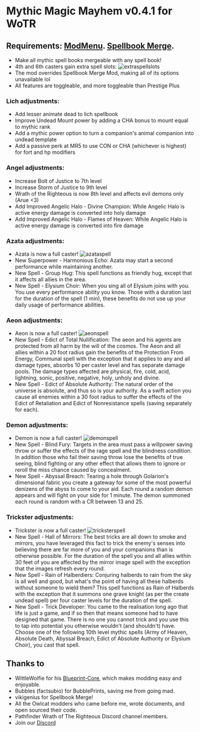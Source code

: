# Mythic Magic Mayhem v0.4.1 for WoTR
## Requirements: [ModMenu](https://github.com/WittleWolfie/ModMenu). [Spellbook Merge](https://github.com/vikigenius/SpellbookMerge/tree/master).
- Make all mythic spell books mergeable with any spell book!
- 4th and 6th casters gain extra spell slots:
![extraspellslots](https://github.com/YLMstring/Mythic-Magic-Mayhem/assets/61271096/c06aeaf6-1418-480a-8ca2-efb23944d3de)
- The mod overrides Spellbook Merge Mod, making all of its options unavailable lol
- All features are toggleable, and more toggleable than Prestige Plus
### Lich adjustments:
- Add lesser animate dead to lich spellbook
- Improve Undead Mount power by adding a CHA bonus to mount equal to mythic rank
- Add a mythic power option to turn a companion's animal companion into undead template
- Add a passive perk at MR5 to use CON or CHA (whichever is highest) for fort and hp modifiers
### Angel adjustments:
- Increase Bolt of Justice to 7th level
- Increase Storm of Justice to 9th level
- Wrath of the Righteous is now 8th level and affects evil demons only (Arue <3)
- Add Improved Angelic Halo - Divine Champion: While Angelic Halo is active energy damage is converted into holy damage
- Add Improved Angelic Halo - Flames of Heaven: While Angelic Halo is active energy damage is converted into fire damage
### Azata adjustments:
- Azata is now a full caster!
![azataspell](https://github.com/YLMstring/Mythic-Magic-Mayhem/assets/61271096/7c67d046-161f-4319-93cd-0b999c01d1e2)
- New Superpower - Harmonious Echo: Azata may start a second performance while maintaining another.
- New Spell - Group Hug: This spell functions as friendly hug, except that it affects all allies in the area.
- New Spell - Elysium Choir: When you sing all of Elysium joins with you. You use every performance ability you know. Those with a duration last for the duration of the spell (1 min), these benefits do not use up your daily usage of performance abilities.
### Aeon adjustments:
- Aeon is now a full caster!
![aeonspell](https://github.com/YLMstring/Mythic-Magic-Mayhem/assets/61271096/82323a86-62e9-4dad-ac7a-80aabc7c8037)
- New Spell - Edict of Total Nullification: The aeon and his agents are protected from all harm by the will of the cosmos. The Aeon and all allies within a 20 foot radius gain the benefits of the Protection From Energy, Communal spell with the exception that it applies to any and all damage types, absorbs 10 per caster level and has separate damage pools. The damage types affected are physical, fire, cold, acid, lightning, sonic, positive, negative, holy, unholy and divine.
- New Spell - Edict of Absolute Authority: The natural order of the universe is absolute, and thus so is your authority. As a swift action you cause all enemies within a 30 foot radius to suffer the effects of the Edict of Retaliation and Edict of Nonresistance spells (saving separately for each).
### Demon adjustments:
- Demon is now a full caster!
![demonspell](https://github.com/YLMstring/Mythic-Magic-Mayhem/assets/61271096/ecf202f1-cb7b-4d3f-98c1-2b4cea607a0a)
- New Spell - Blind Fury: Targets in the area must pass a willpower saving throw or suffer the effects of the rage spell and the blindness condition.  In addition those who fail their saving throw lose the benefits of true seeing, blind fighting or any other effect that allows them to ignore or reroll the miss chance caused by concealment.
- New Spell - Abyssal Breach: Tearing a hole through Golarion's dimensional fabric you create a gateway for some of the most powerful denizens of the abyss to come to your aid.  Each round a random demon appears and will fight on your side for 1 minute.  The demon summoned each round is random with a CR between 13 and 25.
### Trickster adjustments:
- Trickster is now a full caster!
![tricksterspell](https://github.com/YLMstring/Mythic-Magic-Mayhem/assets/61271096/53f098a0-d62b-481e-8916-05e001390cea)
- New Spell - Hall of Mirrors: The best tricks are all down to smoke and mirrors, you have leveraged this fact to trick the enemy's senses into believing there are far more of you and your companions than is otherwise possible.  For the duration of the spell you and all allies within 30 feet of you are affected by the mirror image spell with the exception that the images refresh every round. 
- New Spell - Rain of Halberdiers: Conjuring halberds to rain from the sky is all well and good, but what's the point of having all these halberds without someone to wield them?  This spell functions as Rain of Halberds with the exception that it summons one grave knight (as per the create undead spell) per four caster levels for the duration of the spell.
- New Spell - Trick Developer: You came to the realisation long ago that life is just a game, and if so then that means someone had to have designed that game.  There is no one you cannot trick and you use this to tap into potential you otherwise wouldn't (and shouldn't) have.  Choose one of the following 10th level mythic spells (Army of Heaven, Absolute Death, Abyssal Breach, Edict of Absolute Authority or Elysium Choir), you cast that spell.
## Thanks to  
-   WittleWolfie for his [Blueprint-Core](https://wittlewolfie.github.io/WW-Blueprint-Core/index.html), which makes modding easy and enjoyable.
-   Bubbles (factsubio) for BubblePrints, saving me from going mad.
-   vikigenius for Spellbook Merge!   
-   All the Owlcat modders who came before me, wrote documents, and open sourced their code.
-   Pathfinder Wrath of The Righteous Discord channel members.
-   Join our [Discord](https://discord.com/invite/wotr)
